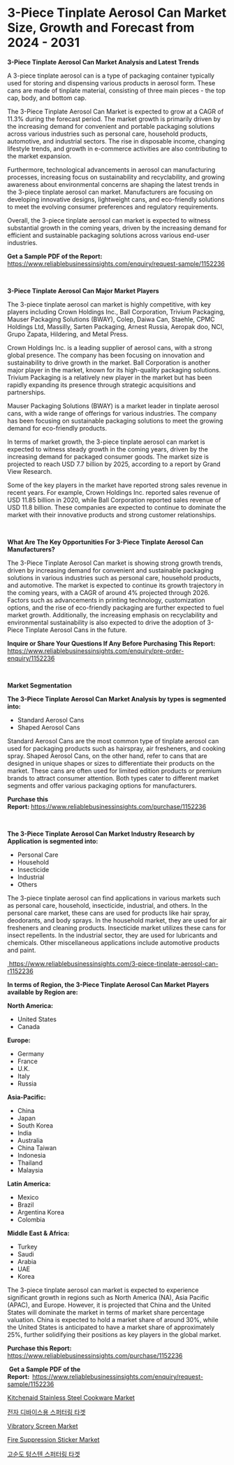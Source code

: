 <p><h1>3-Piece Tinplate Aerosol Can Market Size, Growth and Forecast from 2024 - 2031</h1></p><p><strong>3-Piece Tinplate Aerosol Can Market Analysis and Latest Trends</strong></p>
<p><p>A 3-piece tinplate aerosol can is a type of packaging container typically used for storing and dispensing various products in aerosol form. These cans are made of tinplate material, consisting of three main pieces - the top cap, body, and bottom cap.</p><p>The 3-Piece Tinplate Aerosol Can Market is expected to grow at a CAGR of 11.3% during the forecast period. The market growth is primarily driven by the increasing demand for convenient and portable packaging solutions across various industries such as personal care, household products, automotive, and industrial sectors. The rise in disposable income, changing lifestyle trends, and growth in e-commerce activities are also contributing to the market expansion.</p><p>Furthermore, technological advancements in aerosol can manufacturing processes, increasing focus on sustainability and recyclability, and growing awareness about environmental concerns are shaping the latest trends in the 3-piece tinplate aerosol can market. Manufacturers are focusing on developing innovative designs, lightweight cans, and eco-friendly solutions to meet the evolving consumer preferences and regulatory requirements.</p><p>Overall, the 3-piece tinplate aerosol can market is expected to witness substantial growth in the coming years, driven by the increasing demand for efficient and sustainable packaging solutions across various end-user industries.</p></p>
<p><strong>Get a Sample PDF of the Report:&nbsp;</strong> <a href="https://www.reliablebusinessinsights.com/enquiry/request-sample/1152236">https://www.reliablebusinessinsights.com/enquiry/request-sample/1152236</a></p>
<p>&nbsp;</p>
<p><strong>3-Piece Tinplate Aerosol Can Major Market Players</strong></p>
<p><p>The 3-piece tinplate aerosol can market is highly competitive, with key players including Crown Holdings Inc., Ball Corporation, Trivium Packaging, Mauser Packaging Solutions (BWAY), Colep, Daiwa Can, Staehle, CPMC Holdings Ltd, Massilly, Sarten Packaging, Arnest Russia, Aeropak doo, NCI, Grupo Zapata, Hildering, and Metal Press.</p><p>Crown Holdings Inc. is a leading supplier of aerosol cans, with a strong global presence. The company has been focusing on innovation and sustainability to drive growth in the market. Ball Corporation is another major player in the market, known for its high-quality packaging solutions. Trivium Packaging is a relatively new player in the market but has been rapidly expanding its presence through strategic acquisitions and partnerships.</p><p>Mauser Packaging Solutions (BWAY) is a market leader in tinplate aerosol cans, with a wide range of offerings for various industries. The company has been focusing on sustainable packaging solutions to meet the growing demand for eco-friendly products.</p><p>In terms of market growth, the 3-piece tinplate aerosol can market is expected to witness steady growth in the coming years, driven by the increasing demand for packaged consumer goods. The market size is projected to reach USD 7.7 billion by 2025, according to a report by Grand View Research.</p><p>Some of the key players in the market have reported strong sales revenue in recent years. For example, Crown Holdings Inc. reported sales revenue of USD 11.85 billion in 2020, while Ball Corporation reported sales revenue of USD 11.8 billion. These companies are expected to continue to dominate the market with their innovative products and strong customer relationships.</p></p>
<p>&nbsp;</p>
<p><strong>What Are The Key Opportunities For 3-Piece Tinplate Aerosol Can Manufacturers?</strong></p>
<p><p>The 3-Piece Tinplate Aerosol Can market is showing strong growth trends, driven by increasing demand for convenient and sustainable packaging solutions in various industries such as personal care, household products, and automotive. The market is expected to continue its growth trajectory in the coming years, with a CAGR of around 4% projected through 2026. Factors such as advancements in printing technology, customization options, and the rise of eco-friendly packaging are further expected to fuel market growth. Additionally, the increasing emphasis on recyclability and environmental sustainability is also expected to drive the adoption of 3-Piece Tinplate Aerosol Cans in the future.</p></p>
<p><strong>Inquire or Share Your Questions If Any Before Purchasing This Report:</strong> <a href="https://www.reliablebusinessinsights.com/enquiry/pre-order-enquiry/1152236">https://www.reliablebusinessinsights.com/enquiry/pre-order-enquiry/1152236</a></p>
<p>&nbsp;</p>
<p><strong>Market Segmentation</strong></p>
<p><strong>The 3-Piece Tinplate Aerosol Can Market Analysis by types is segmented into:</strong></p>
<p><ul><li>Standard Aerosol Cans</li><li>Shaped Aerosol Cans</li></ul></p>
<p><p>Standard Aerosol Cans are the most common type of tinplate aerosol can used for packaging products such as hairspray, air fresheners, and cooking spray. Shaped Aerosol Cans, on the other hand, refer to cans that are designed in unique shapes or sizes to differentiate their products on the market. These cans are often used for limited edition products or premium brands to attract consumer attention. Both types cater to different market segments and offer various packaging options for manufacturers.</p></p>
<p><strong>Purchase this Report:&nbsp;</strong><a href="https://www.reliablebusinessinsights.com/purchase/1152236">https://www.reliablebusinessinsights.com/purchase/1152236</a></p>
<p>&nbsp;</p>
<p><strong>The 3-Piece Tinplate Aerosol Can Market Industry Research by Application is segmented into:</strong></p>
<p><ul><li>Personal Care</li><li>Household</li><li>Insecticide</li><li>Industrial</li><li>Others</li></ul></p>
<p><p>The 3-piece tinplate aerosol can find applications in various markets such as personal care, household, insecticide, industrial, and others. In the personal care market, these cans are used for products like hair spray, deodorants, and body sprays. In the household market, they are used for air fresheners and cleaning products. Insecticide market utilizes these cans for insect repellents. In the industrial sector, they are used for lubricants and chemicals. Other miscellaneous applications include automotive products and paint.</p></p>
<p><a href="https://www.reliablebusinessinsights.com/3-piece-tinplate-aerosol-can-r1152236">&nbsp;https://www.reliablebusinessinsights.com/3-piece-tinplate-aerosol-can-r1152236</a></p>
<p><strong>In terms of Region, the 3-Piece Tinplate Aerosol Can Market Players available by Region are:</strong></p>
<p>
    <p> <strong> North America: </strong>
        <ul>
            <li>United States</li>
            <li>Canada</li>
        </ul>
        </p> 
    <p> <strong> Europe: </strong>
        <ul>
            <li>Germany</li>
            <li>France</li>
            <li>U.K.</li>
            <li>Italy</li>
            <li>Russia</li>
        </ul>
        </p> 
    <p> <strong> Asia-Pacific: </strong>
        <ul>
            <li>China</li>
            <li>Japan</li>
            <li>South Korea</li>
            <li>India</li>
            <li>Australia</li>
            <li>China Taiwan</li>
            <li>Indonesia</li>
            <li>Thailand</li>
            <li>Malaysia</li>
        </ul>
        </p> 
    <p> <strong> Latin America: </strong>
        <ul>
            <li>Mexico</li>
            <li>Brazil</li>
            <li>Argentina Korea</li>
            <li>Colombia</li>
        </ul>
        </p> 
    <p> <strong> Middle East & Africa: </strong>
        <ul>
            <li>Turkey</li>
            <li>Saudi</li>
            <li>Arabia</li>
            <li>UAE</li>
            <li>Korea</li>
        </ul>
    </p>
    </p>
<p><p>The 3-piece tinplate aerosol can market is expected to experience significant growth in regions such as North America (NA), Asia Pacific (APAC), and Europe. However, it is projected that China and the United States will dominate the market in terms of market share percentage valuation. China is expected to hold a market share of around 30%, while the United States is anticipated to have a market share of approximately 25%, further solidifying their positions as key players in the global market.</p></p>
<p><strong>Purchase this Report: </strong><a href="https://www.reliablebusinessinsights.com/purchase/1152236">https://www.reliablebusinessinsights.com/purchase/1152236</a></p>
<p>&nbsp;<strong>Get a Sample PDF of the Report:&nbsp;&nbsp;</strong><a href="https://www.reliablebusinessinsights.com/enquiry/request-sample/1152236">https://www.reliablebusinessinsights.com/enquiry/request-sample/1152236</a></p>
<p><strong></strong></p>
<p><p><a href="https://github.com/DarrenSipes1990/Market-Research-Report-List-1/blob/main/kitchenaid-stainless-steel-cookware-market.md">Kitchenaid Stainless Steel Cookware Market</a></p><p><a href="https://github.com/brendon65677/Market-Research-Report-List-1/blob/main/4163030153773.md">전자 디바이스용 스퍼터링 타겟</a></p><p><a href="https://issuu.com/reportprime-2/docs/vibratory-screen-market-size-2030.pptx">Vibratory Screen Market</a></p><p><a href="https://github.com/kmatchooka/Market-Research-Report-List-1/blob/main/fire-suppression-sticker-market.md">Fire Suppression Sticker Market</a></p><p><a href="https://github.com/OwenHamiytll568745/Market-Research-Report-List-2/blob/main/8505061153772.md">고순도 텅스텐 스퍼터링 타겟</a></p></p>